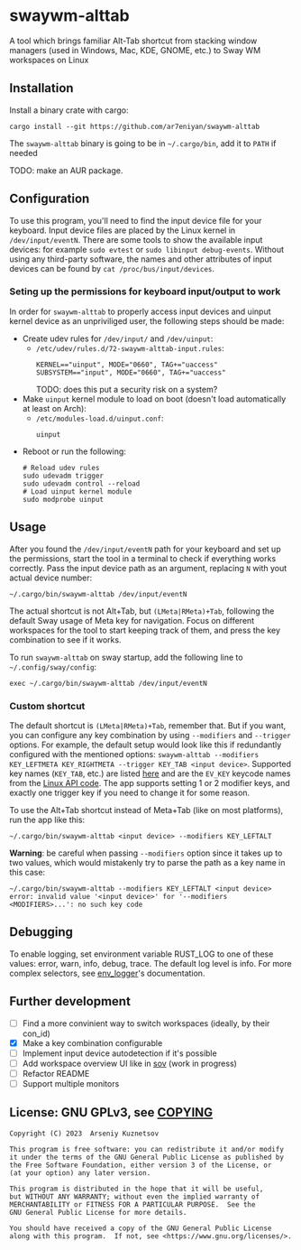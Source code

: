 # swaywm-alttab

A tool which brings familiar Alt-Tab shortcut from stacking window managers (used in Windows, Mac, KDE, GNOME, etc.) to Sway WM workspaces on Linux

## Installation

Install a binary crate with cargo:
```
cargo install --git https://github.com/ar7eniyan/swaywm-alttab
```
The `swaywm-alttab` binary is going to be in `~/.cargo/bin`, add it to `PATH` if needed

TODO: make an AUR package.

## Configuration

To use this program, you'll need to find the input device file for your keyboard. Input device files are placed by the Linux kernel in `/dev/input/eventN`. There are some tools to show the available input devices: for example `sudo evtest` or `sudo libinput debug-events`. Without using any third-party software, the names and other attributes of input devices can be found by `cat /proc/bus/input/devices`.

### Seting up the permissions for keyboard input/output to work

In order for `swaywm-alttab` to properly access input devices and uinput kernel device as an unpriviliged user, the following steps should be made:
- Create udev rules for `/dev/input/` and `/dev/uinput`:
    -  `/etc/udev/rules.d/72-swaywm-alttab-input.rules`:
        ```
        KERNEL=="uinput", MODE="0660", TAG+="uaccess"
        SUBSYSTEM=="input", MODE="0660", TAG+="uaccess"
        ```
        TODO: does this put a security risk on a system?
- Make `uinput` kernel module to load on boot (doesn't load automatically at least on Arch):
    - `/etc/modules-load.d/uinput.conf`:
        ```
        uinput
        ```
- Reboot or run the following:
    ```
    # Reload udev rules
    sudo udevadm trigger
    sudo udevadm control --reload
    # Load uinput kernel module
    sudo modprobe uinput
    ```

## Usage

After you found the `/dev/input/eventN` path for your keyboard and set up the permissions, start the tool in a terminal to check if everything works correctly. Pass the input device path as an argument, replacing `N` with yout actual device number:
```
~/.cargo/bin/swaywm-alttab /dev/input/eventN
```
The actual shortcut is not Alt+Tab, but `(LMeta|RMeta)+Tab`, following the default Sway usage of Meta key for navigation. Focus on different workspaces for the tool to start keeping track of them, and press the key combination to see if it works.

To run `swaywm-alttab` on sway startup, add the following line to `~/.config/sway/config`:
```
exec ~/.cargo/bin/swaywm-alttab /dev/input/eventN
```

### Custom shortcut

The default shortcut is `(LMeta|RMeta)+Tab`, remember that. But if you want, you can configure any key combination by using `--modifiers` and `--trigger` options. For example, the default setup would look like this if redundantly configured with the mentioned options: `swaywm-alttab --modifiers KEY_LEFTMETA KEY_RIGHTMETA --trigger KEY_TAB <input device>`. Supported key names (`KEY_TAB`, etc.) are listed [here](https://docs.rs/evdev-rs/latest/evdev_rs/enums/enum.EV_KEY.html) and are the `EV_KEY` keycode names from the [Linux API code](https://github.com/torvalds/linux/blob/master/include/uapi/linux/input-event-codes.h). The app supports setting 1 or 2 modifier keys, and exactly one trigger key if you need to change it for some reason.

To use the Alt+Tab shortcut instead of Meta+Tab (like on most platforms), run the app like this:
```
~/.cargo/bin/swaywm-alttab <input device> --modifiers KEY_LEFTALT
```

**Warning**: be careful when passing `--modifiers` option since it takes up to two values, which would mistakenly try to parse the path as a key name in this case:
```
~/.cargo/bin/swaywm-alttab --modifiers KEY_LEFTALT <input device>
error: invalid value '<input device>' for '--modifiers <MODIFIERS>...': no such key code
```

## Debugging

To enable logging, set environment variable RUST_LOG to one of these values: error, warn, info, debug, trace. The default log level is info. For more complex selectors, see [env_logger](https://docs.rs/env_logger/latest/env_logger/#enabling-logging)'s documentation.

## Further development

- [ ] Find a more convinient way to switch workspaces (ideally, by their con_id)
- [X] Make a key combination configurable
- [ ] Implement input device autodetection if it's possible
- [ ] Add workspace overview UI like in [sov](https://github.com/milgra/sov) (work in progress)
- [ ] Refactor README
- [ ] Support multiple monitors

## License: GNU GPLv3, see [COPYING](COPYING)

```
Copyright (C) 2023  Arseniy Kuznetsov

This program is free software: you can redistribute it and/or modify
it under the terms of the GNU General Public License as published by
the Free Software Foundation, either version 3 of the License, or
(at your option) any later version.

This program is distributed in the hope that it will be useful,
but WITHOUT ANY WARRANTY; without even the implied warranty of
MERCHANTABILITY or FITNESS FOR A PARTICULAR PURPOSE.  See the
GNU General Public License for more details.

You should have received a copy of the GNU General Public License
along with this program.  If not, see <https://www.gnu.org/licenses/>.
```